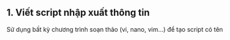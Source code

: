 ## 1. Viết script nhập xuất thông tin

Sử dụng bất kỳ chương trình soạn thảo (vi, nano, vim...) để tạo script có tên 
